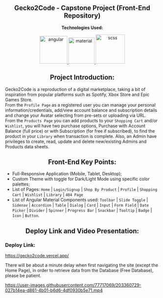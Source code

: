 
<p><h2 align="center" dir="auto"><b>Gecko2Code - Capstone Project (Front-End Repository)</b></h2></p>

<p align="center" dir="auto"><b>Technologies Used:</b></p>
<p align="center" dir="auto"> 

  <a href="https://github.com/gi-ga-dev" target="_blank" rel="nofollow"> 
    <img src="https://user-images.githubusercontent.com/77717069/176915746-fe6aef56-4fc7-465f-b255-6a44ee086f70.png" alt="angular" width="90">
  </a> 
    <a href="https://github.com/gi-ga-dev" target="_blank" rel="nofollow"> 
    <img src="https://user-images.githubusercontent.com/77717069/180883930-26495d49-43c7-4cf8-9368-e9b3c11d1b5c.png" alt="material" width="85">
  </a> 
  <a href="https://github.com/gi-ga-dev" target="_blank" rel="nofollow"> 
    <img src="https://user-images.githubusercontent.com/77717069/176915899-7871db31-9ffa-448c-b7ca-29a4aa87b607.png" alt="scss" width="95">
  </a>   
  
</p>

<p><h2 align="center" dir="auto"><b>Project Introduction:</b></h2></p>

Gecko2Code is a reproduction of a digital marketplace, taking a bit of inspiration from popular platforms such as Spotify, Xbox Store and Epic Games Store. 
<br>
From the `Profile Page` as a registered user you can manage your personal information/credentials, add/view account balance and subscription details and change your Avatar selecting from pre-sets or uploading via URL.
<br>
From the `Products Page` you can add products to your `Shopping Cart` and/or `Wishlist`, you will have two purchase options, Purchase with Account Balance (full price) or with Subscription (for free if subscribed), to find the product in your `Library` when transaction is complete. Also, an Admin have privileges to create, read, update and delete new/existing Admins and Products data sheets.

<p><h2 align="center" dir="auto"><b>Front-End Key Points:</b></h2></p>

- Full-Responsive Application (Mobile, Tablet, Desktop);
- Custom Theme with toggle for Dark/Light Mode using specific color palettes;
- List of Pages: `Home` | `Login/Signup` | `Shop By Product` | `Profile` | `Shopping Cart` | `Wishlist`  | `Library` | `404 Page`
- List of Angular Material Components used: `Toolbar` | `Slide Toggle` | `Sidenav` | `Accordion` | `Table` | `Dialog` | `Card` | `Input` | `Form Field` | `Date Picker` | `Divider` | `Spinner` | `Progress Bar` | `Snackbar` | `Tooltip` | `Badge` | `Icon` | `Button`.

<p><h2 align="center" dir="auto"><b>Deploy Link and Video Presentation:</b></h2></p>

<p><h3><b>Deploy Link:</b></h3></p>

https://gecko2code.vercel.app/

There will be about a minute delay when first navigating the site (except the Home Page), in order to retrieve data from the Database (Free Database), please be patient.

https://user-images.githubusercontent.com/77717069/203360729-027b14ea-d861-4b01-b6d6-4df0930b5e71.mp4








